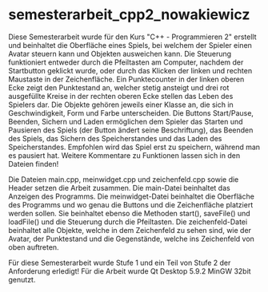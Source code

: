 # semesterarbeit_cpp2_nowakiewicz
Diese Semesterarbeit wurde für den Kurs "C++ - Programmieren 2" erstellt und beinhaltet die Oberfläche eines Spiels, bei
welchem der Spieler einen Avatar steuern kann und Objekten ausweichen kann. Die Steuerung funktioniert entweder durch die Pfeiltasten
am Computer, nachdem der Startbutton geklickt wurde, oder durch das Klicken der linken und rechten Maustaste in der Zeichenfläche. Ein Punktecounter in der linken oberen Ecke zeigt den Punktestand
an, welcher stetig ansteigt und drei rot ausgefüllte Kreise in der rechten oberen Ecke stellen das Leben des Spielers dar. Die Objekte 
gehören jeweils einer Klasse an, die sich in Geschwindigkeit, Form und Farbe unterscheiden. 
Die Buttons Start/Pause, Beenden, Sichern und Laden ermöglichen dem Spieler das Starten und Pausieren des Spiels (der Button ändert
seine Beschriftung), das Beenden des Spiels, das Sichern des Speicherstandes und das Laden des Speicherstandes. Empfohlen wird
das Spiel erst zu speichern, während man es pausiert hat. Weitere Kommentare zu Funktionen lassen sich in den Dateien finden!

Die Dateien main.cpp, meinwidget.cpp und zeichenfeld.cpp sowie die Header setzen die Arbeit zusammen. Die main-Datei beinhaltet das 
Anzeigen des Programms. Die meinwidget-Datei beinhaltet die Oberfläche des Programms und wo genau die Buttons und die Zeichenfläche 
platziert werden sollen. Sie beinhaltet ebenso die Methoden start(), saveFile() und loadFile() und die Steuerung durch die Pfeiltasten. 
Die zeichenfeld-Datei beinhaltet alle Objekte, welche in dem Zeichenfeld zu sehen sind, wie der Avatar, der Punktestand und die
Gegenstände, welche ins Zeichenfeld von oben auftreten.

Für diese Semesterarbeit wurde Stufe 1 und ein Teil von Stufe 2 der Anforderung erledigt!
Für die Arbeit wurde Qt Desktop 5.9.2 MinGW 32bit genutzt. 
